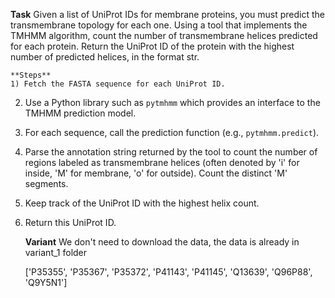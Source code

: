 **Task**
    Given a list of UniProt IDs for membrane proteins, you must predict the transmembrane topology for each one. Using a tool that implements the TMHMM algorithm, count the number of transmembrane helices predicted for each protein. Return the UniProt ID of the protein with the highest number of predicted helices, in the format <answer>str</answer>.

    **Steps**
    1) Fetch the FASTA sequence for each UniProt ID.
2) Use a Python library such as `pytmhmm` which provides an interface to the TMHMM prediction model.
3) For each sequence, call the prediction function (e.g., `pytmhmm.predict`).
4) Parse the annotation string returned by the tool to count the number of regions labeled as transmembrane helices (often denoted by 'i' for inside, 'M' for membrane, 'o' for outside). Count the distinct 'M' segments.
5) Keep track of the UniProt ID with the highest helix count.
6) Return this UniProt ID.

    **Variant**
    We don't need to download the data, the data is already in variant_1 folder

    ['P35355', 'P35367', 'P35372', 'P41143', 'P41145', 'Q13639', 'Q96P88', 'Q9Y5N1']
